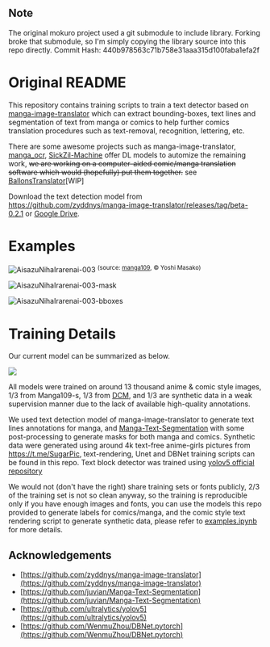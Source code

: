 ## Note
The original mokuro project used a git submodule to include library.
Forking broke that submodule, so I'm simply copying the library source
into this repo directly.
Commit Hash: 440b978563c71b758e31aaa315d100faba1efa2f

# Original README


This repository contains training scripts to train a text detector based on [manga-image-translator](https://github.com/zyddnys/manga-image-translator) which can extract bounding-boxes, text lines and segmentation of text from manga or comics to help further comics translation procedures such as text-removal, recognition, lettering, etc.

There are some awesome projects such as manga-image-translator, [manga_ocr](https://github.com/kha-white/manga_ocr), [SickZil-Machine](https://github.com/KUR-creative/SickZil-Machine) offer DL models to automize the remaining work, <s>we are working on a computer-aided comic/manga translation software which would (hopefully) put them together.</s>  see [BallonsTranslator](https://github.com/dmMaze/BallonsTranslator)[WIP]

Download the text detection model from https://github.com/zyddnys/manga-image-translator/releases/tag/beta-0.2.1 or [Google Drive](https://drive.google.com/drive/folders/1cTsXP5NYTCjhPVxwScdhxqJleHuIOyXG?usp=sharing).

# Examples

![AisazuNihaIrarenai-003](data/doc/AisazuNihaIrarenai-003.jpg)
<sup>(source: [manga109](http://www.manga109.org/en/), © Yoshi Masako)</sup>

![AisazuNihaIrarenai-003-mask](data/doc/AisazuNihaIrarenai-003-mask.png)

![AisazuNihaIrarenai-003-bboxes](data/doc/AisazuNihaIrarenai-003-bboxes.jpg)

# Training Details

Our current model can be summarized as below.

<img src='data/doc/model.jpg'>

All models were trained on around 13 thousand anime & comic style images, 1/3 from Manga109-s, 1/3 from [DCM](https://digitalcomicmuseum.com/), and 1/3 are synthetic data in a weak supervision manner due to the lack of available high-quality annotations.

We used text detection model of manga-image-translator to generate text lines annotations for manga, and [Manga-Text-Segmentation](https://github.com/juvian/Manga-Text-Segmentation) with some post-processing to generate masks for both manga and comics. Synthetic data were generated using around 4k text-free anime-girls pictures from https://t.me/SugarPic, text-rendering, Unet and DBNet training scripts can be found in this repo.  Text block detector was trained using [yolov5 official repository](https://github.com/ultralytics/yolov5)

We would not (don't have the right) share training sets or fonts publicly, 2/3 of the training set is not so clean anyway, so the training is reproducible only if you have enough images and fonts, you can use the models this repo provided to generate labels for comics/manga, and the comic style text rendering script to generate synthetic data, please refer to [examples.ipynb](examples.ipynb) for more details.

## Acknowledgements

* [https://github.com/zyddnys/manga-image-translator](https://github.com/zyddnys/manga-image-translator)
* [https://github.com/juvian/Manga-Text-Segmentation](https://github.com/juvian/Manga-Text-Segmentation)
* [https://github.com/ultralytics/yolov5](https://github.com/ultralytics/yolov5)
* [https://github.com/WenmuZhou/DBNet.pytorch](https://github.com/WenmuZhou/DBNet.pytorch)
